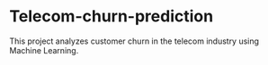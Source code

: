 # Telecom-churn-prediction
This project analyzes customer churn in the telecom industry using Machine Learning. 
